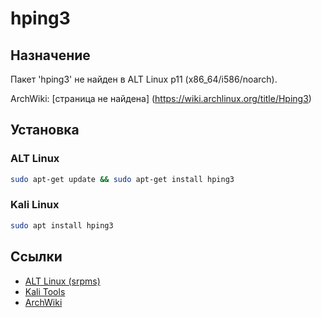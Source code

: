 # hping3

## Назначение

Пакет 'hping3' не найден в ALT Linux p11 (x86_64/i586/noarch).

ArchWiki: [страница не найдена] (https://wiki.archlinux.org/title/Hping3)

## Установка

### ALT Linux
```bash
sudo apt-get update && sudo apt-get install hping3
```

### Kali Linux
```bash
sudo apt install hping3
```

## Ссылки

- [ALT Linux (srpms)](https://packages.altlinux.org/ru/p11/srpms/hping3/)
- [Kali Tools](https://www.kali.org/tools/hping3/)
- [ArchWiki](https://wiki.archlinux.org/title/Hping3)
